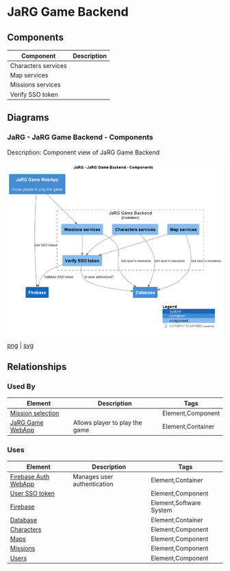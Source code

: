 # JaRG Game Backend

## Components

| Component | Description |
| --- | --- |
| Characters services |  |
| Map services |  |
| Missions services |  |
| Verify SSO token |  |

## Diagrams

### JaRG - JaRG Game Backend - Components

Description: Component view of JaRG Game Backend

![component JaRG JaRG Game Backend](../../../images/component%20JaRG%20JaRG%20Game%20Backend.png)

[png](../../../images/component%20JaRG%20JaRG%20Game%20Backend.png) | [svg](../../../images/component%20JaRG%20JaRG%20Game%20Backend.svg)


## Relationships

### Used By

| Element | Description | Tags |
| --- | --- | --- |
| [Mission selection](../../../software-systems/JaRG/JaRG%20Game%20WebApp/README.md) |  | Element,Component |
| [JaRG Game WebApp](../../../software-systems/JaRG/JaRG%20Game%20WebApp/README.md) | Allows player to play the game | Element,Container |

### Uses

| Element | Description | Tags |
| --- | --- | --- |
| [Firebase Auth WebApp](../../../software-systems/Firebase/Firebase%20Auth%20WebApp/README.md) | Manages user authentication | Element,Container |
| [User SSO token](../../../software-systems/Firebase/Firebase%20Auth%20WebApp/README.md) |  | Element,Component |
| [Firebase](../../../software-systems/Firebase/README.md) |  | Element,Software System |
| [Database](../../../software-systems/JaRG/Database/README.md) |  | Element,Container |
| [Characters](../../../software-systems/JaRG/Database/README.md) |  | Element,Component |
| [Maps](../../../software-systems/JaRG/Database/README.md) |  | Element,Component |
| [Missions](../../../software-systems/JaRG/Database/README.md) |  | Element,Component |
| [Users](../../../software-systems/JaRG/Database/README.md) |  | Element,Component |

